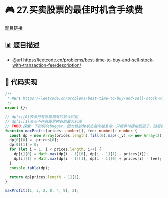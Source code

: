 # 🎮 27.买卖股票的最佳时机含手续费

[题目链接](https://leetcode.cn/problems/best-time-to-buy-and-sell-stock-with-transaction-fee/description/)

## 📊 题目描述
* @url https://leetcode.cn/problems/best-time-to-buy-and-sell-stock-with-transaction-fee/description/

## 📌 代码实现
```typescript
/**
 * @url https://leetcode.cn/problems/best-time-to-buy-and-sell-stock-with-transaction-fee/description/
 */
export {};

// dp[i][0]表示持有股票拥有的最大利润
// dp[i][1]表示不持有股票拥有的最大利润
// TODO:探索一下如何debugger，因为目前dp状态越来越复杂，只能手动模拟数值了。然后看对应的。
function maxProfit(prices: number[], fee: number): number {
  const dp = new Array(prices.length).fill(0).map((_v) => new Array(2).fill(0));
  dp[0][0] = -prices[0];
  dp[0][1] = 0;
  for (let i = 1; i < prices.length; i++) {
    dp[i][0] = Math.max(dp[i - 1][0], dp[i - 1][1] - prices[i]);
    dp[i][1] = Math.max(dp[i - 1][1], dp[i - 1][0] + prices[i] - fee);
  }
  console.table(dp);

  return dp[prices.length - 1][1];
}

maxProfit([1, 3, 2, 8, 4, 9], 2);

```
